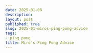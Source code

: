 ```yaml
---
date: 2025-01-08
description:
layout: post
published: true
slug: 2025-01-miros-ping-pong-advice
tags:
- ping pong
title: Miro's Ping Pong Advice
---
```

